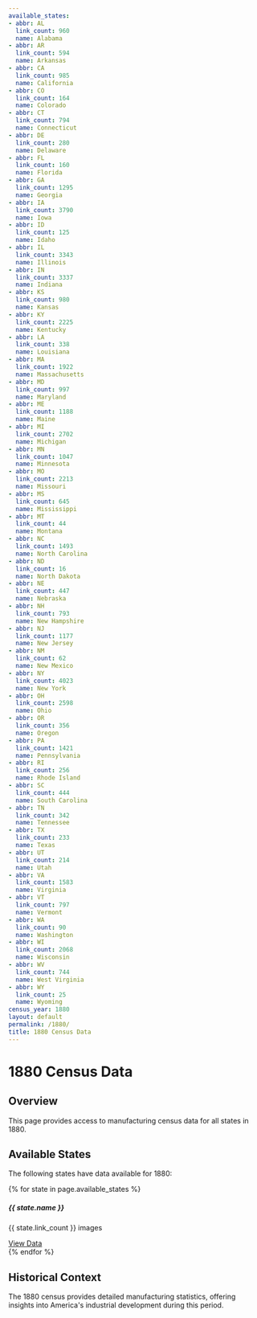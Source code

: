 ```yaml
---
available_states:
- abbr: AL
  link_count: 960
  name: Alabama
- abbr: AR
  link_count: 594
  name: Arkansas
- abbr: CA
  link_count: 985
  name: California
- abbr: CO
  link_count: 164
  name: Colorado
- abbr: CT
  link_count: 794
  name: Connecticut
- abbr: DE
  link_count: 280
  name: Delaware
- abbr: FL
  link_count: 160
  name: Florida
- abbr: GA
  link_count: 1295
  name: Georgia
- abbr: IA
  link_count: 3790
  name: Iowa
- abbr: ID
  link_count: 125
  name: Idaho
- abbr: IL
  link_count: 3343
  name: Illinois
- abbr: IN
  link_count: 3337
  name: Indiana
- abbr: KS
  link_count: 980
  name: Kansas
- abbr: KY
  link_count: 2225
  name: Kentucky
- abbr: LA
  link_count: 338
  name: Louisiana
- abbr: MA
  link_count: 1922
  name: Massachusetts
- abbr: MD
  link_count: 997
  name: Maryland
- abbr: ME
  link_count: 1188
  name: Maine
- abbr: MI
  link_count: 2702
  name: Michigan
- abbr: MN
  link_count: 1047
  name: Minnesota
- abbr: MO
  link_count: 2213
  name: Missouri
- abbr: MS
  link_count: 645
  name: Mississippi
- abbr: MT
  link_count: 44
  name: Montana
- abbr: NC
  link_count: 1493
  name: North Carolina
- abbr: ND
  link_count: 16
  name: North Dakota
- abbr: NE
  link_count: 447
  name: Nebraska
- abbr: NH
  link_count: 793
  name: New Hampshire
- abbr: NJ
  link_count: 1177
  name: New Jersey
- abbr: NM
  link_count: 62
  name: New Mexico
- abbr: NY
  link_count: 4023
  name: New York
- abbr: OH
  link_count: 2598
  name: Ohio
- abbr: OR
  link_count: 356
  name: Oregon
- abbr: PA
  link_count: 1421
  name: Pennsylvania
- abbr: RI
  link_count: 256
  name: Rhode Island
- abbr: SC
  link_count: 444
  name: South Carolina
- abbr: TN
  link_count: 342
  name: Tennessee
- abbr: TX
  link_count: 233
  name: Texas
- abbr: UT
  link_count: 214
  name: Utah
- abbr: VA
  link_count: 1583
  name: Virginia
- abbr: VT
  link_count: 797
  name: Vermont
- abbr: WA
  link_count: 90
  name: Washington
- abbr: WI
  link_count: 2068
  name: Wisconsin
- abbr: WV
  link_count: 744
  name: West Virginia
- abbr: WY
  link_count: 25
  name: Wyoming
census_year: 1880
layout: default
permalink: /1880/
title: 1880 Census Data
---
```


# 1880 Census Data

## Overview
This page provides access to manufacturing census data for all states in 1880.

## Available States
The following states have data available for 1880:

<div class="row">
{% for state in page.available_states %}
  <div class="col-md-3 col-sm-4 col-6 mb-3">
    <div class="card h-100">
      <div class="card-body">
        <h5 class="card-title">{{ state.name }}</h5>
        <p class="card-text">{{ state.link_count }} images</p>
        <a href="{{ site.baseurl }}/census_data/1880/{{ state.abbr | downcase }}.html" class="btn btn-primary">View Data</a>
      </div>
    </div>
  </div>
{% endfor %}
</div>

## Historical Context
The 1880 census provides detailed manufacturing statistics, offering insights into America's industrial development during this period.
